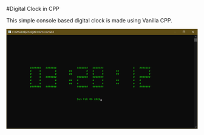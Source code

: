 #Digital Clock in CPP

This simple console based digital clock is made using Vanilla CPP. 

![Digital Clock](./img/SS.png)
